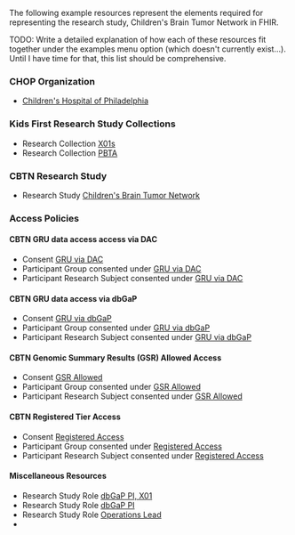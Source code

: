 The following example resources represent the elements required for 
representing the research study, Children's Brain Tumor Network in FHIR. 

TODO: Write a detailed explanation of how each of these resources fit together 
under the examples menu option (which doesn't currently exist...). Until I have
time for that, this list should be comprehensive. 

### CHOP Organization
* [Children's Hospital of Philadelphia](Organization-kf-research-study-organization-chop.html)

### Kids First Research Study Collections
* Research Collection [X01s](List-ncpi-research-collection-kfx01.html)
* Research Collection [PBTA](List-ncpi-research-collection-pbta.html)

### CBTN Research Study
* Research Study [Children's Brain Tumor Network](ResearchStudy-kf-research-study-cbtn.html)

### Access Policies
#### CBTN GRU data access access via DAC
* Consent [GRU via DAC](Consent-kf-gru-dac-consent.html)
* Participant Group consented under [GRU via DAC](Group-kf-research-study-cbtn-participants.html)
* Participant Research Subject consented under [GRU via DAC](ResearchStudy-kf-research-study-subject-gru-dac.html)

#### CBTN GRU data access via dbGaP
* Consent [GRU via dbGaP](Consent-kf-gru-dbgap-consent.html)
* Participant Group consented under [GRU via dbGaP](Group-kf-research-study-cbtn-participants.html)
* Participant Research Subject consented under [GRU via dbGaP](ResearchStudy-kf-research-study-subject-gru-dbgap.html)

#### CBTN Genomic Summary Results (GSR) Allowed Access
* Consent [GSR Allowed](Consent-kf-gsr-allowed-access.html)
* Participant Group consented under [GSR Allowed](Group-kf-research-study-cbtn-participants.html)
* Participant Research Subject consented under [GSR Allowed](ResearchStudy-kf-research-study-subject-gsr-allowed.html)

#### CBTN Registered Tier Access
* Consent [Registered Access](Consent-kf-gsr-allowed-access.html)
* Participant Group consented under [Registered Access](Group-kf-research-study-cbtn-participants.html)
* Participant Research Subject consented under [Registered Access](ResearchStudy-kf-research-study-subject-registered.html)

#### Miscellaneous Resources
* Research Study Role [dbGaP PI, X01](PractitionerRole-kf-research-study-personnel-role-pi-x01.html)
* Research Study Role [dbGaP PI](PractitionerRole-kf-research-study-personnel-role-pi.html)
* Research Study Role [Operations Lead](PractitionerRole-kf-research-study-personnel-role-op-lead.html)
* 